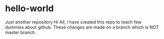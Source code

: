 # hello-world
Just another repository
Hi All, 
I have created this repo to teach few dummies about github. These changes are made on a branch which is NOT master branch. 

